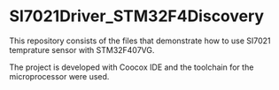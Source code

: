 # SI7021Driver_STM32F4Discovery
This repository consists of the files that demonstrate how to use SI7021 temprature sensor with STM32F407VG.


The project is developed with Coocox IDE and the toolchain for the microprocessor were used.
